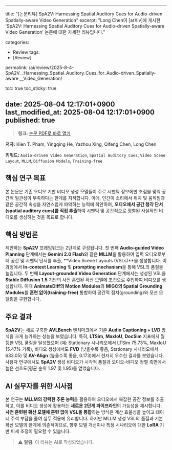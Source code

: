 
---
title: "[논문리뷰] SpA2V: Harnessing Spatial Auditory Cues for Audio-driven Spatially-aware
  Video Generation"
excerpt: "Long Chen이 [arXiv]에 게시한 'SpA2V: Harnessing Spatial Auditory Cues for Audio-driven Spatially-aware
  Video Generation' 논문에 대한 자세한 리뷰입니다."

categories:
  - Review
tags:
  - [Review]

permalink: /ai/review/2025-8-4-SpA2V__Harnessing_Spatial_Auditory_Cues_for_Audio-driven_Spatially-aware __Video_Generation/

toc: true
toc_sticky: true

date: 2025-08-04 12:17:01+0900
last_modified_at: 2025-08-04 12:17:01+0900
published: true
---
> **링크:** [논문 PDF로 바로 열기](https://arxiv.org/abs/2508.00782)

**저자:** Kien T. Pham, Yingqing He, Yazhou Xing, Qifeng Chen, Long Chen

**키워드:** `Audio-driven Video Generation`, `Spatial Auditory Cues`, `Video Scene Layout`, `MLLM`, `Diffusion Models`, `Training-free`

## 핵심 연구 목표
본 논문은 기존 오디오 기반 비디오 생성 모델들이 주로 시맨틱 정보에만 초점을 맞춰 공간적 일관성이 부족하다는 한계를 지적합니다. 이에, 인간이 소리에서 위치 및 움직임과 같은 공간적 속성을 자연스럽게 파악하는 능력에 착안하여, **오디오에서 공간 청각 단서(spatial auditory cues)를 직접 추출**하여 시맨틱 및 공간적으로 정렬된 사실적인 비디오를 생성하는 것을 목표로 합니다.

## 핵심 방법론
제안하는 **SpA2V** 프레임워크는 2단계로 구성됩니다. 첫 번째 **Audio-guided Video Planning** 단계에서는 **Gemini 2.0 Flash**와 같은 **MLLM**을 활용하여 입력 오디오로부터 공간 및 시맨틱 단서를 추출, **Video Scene Layouts (VSLs)**을 생성합니다. 이 과정에서 **In-context Learning** 및 **prompting mechanism**을 통해 VSL의 품질을 높입니다. 두 번째 **Layout-grounded Video Generation** 단계에서는 생성된 VSL을 **Stable Diffusion 1.5** 기반의 사전 훈련된 확산 모델에 조건으로 주입하여 비디오를 생성합니다. 이때 **AnimateDiff의 Motion Modules**와 **MIGC의 Spatial Grounding Modules**를 **훈련 없이(training-free)** 통합하여 공간적 접지(grounding)와 모션 모델링을 구현합니다.

## 주요 결과
**SpA2V**는 새로 구축한 **AVLBench** 벤치마크에서 기존 **Audio Captioning + LVD** 방식을 크게 능가하는 성능을 보였습니다. 특히, **LTSim**, **MaxIoU**, **DocSim** 지표에서 월등한 VSL 품질을 달성했으며 (예: Stationary 시나리오에서 LTSim 75.73%, MaxIoU 15.47% 기록), 비디오 생성에서도 **FVD** (낮을수록 좋음, Stationary 시나리오에서 633.05) 및 **AV-Align** (높을수록 좋음, 0.173)에서 현저히 우수한 결과를 보였습니다. 사용자 연구에서도 **SpA2V** 생성 비디오가 시각적 품질과 오디오-비디오 정렬 측면에서 높은 선호도(평균 순위 1.97 및 1.95)를 얻었습니다.

## AI 실무자를 위한 시사점
본 연구는 **MLLM의 강력한 추론 능력**을 활용하여 오디오에서 복잡한 공간 정보를 추출하고, 이를 비디오 생성에 활용하는 **새로운 2단계 파이프라인**의 가능성을 제시합니다. **사전 훈련된 확산 모델에 훈련 없이 VSL을 통합**하는 방식은 계산 효율성을 높이고 데이터 주석 부담을 줄여 실무 적용에 유리합니다. 하지만 MLLM 생성 VSL의 품질과 기본 확산 모델의 한계에 의존적이므로, 향후 모델 개선이나 특정 시나리오에 대한 **LoRA** 기반 미세 조정이 필요할 수 있습니다.

> ⚠️ **알림:** 이 리뷰는 AI로 작성되었습니다.
